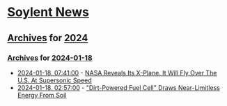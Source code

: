 # [Soylent News](../../../README.md)

## [Archives](../../index.md) for [2024](../index.md)

### [Archives](../../index.md) for [2024-01-18](index.md)

* [2024-01-18, 07:41:00](https://soylentnews.org/article.pl?sid=24/01/17/1043205&from=rss) - [NASA Reveals Its X-Plane. It Will Fly Over The U.S. At Supersonic Speed](https://soylentnews.org/article.pl?sid=24/01/17/1043205&from=rss)
* [2024-01-18, 02:57:00](https://soylentnews.org/article.pl?sid=24/01/17/1028252&from=rss) - [\"Dirt-Powered Fuel Cell\" Draws Near-Limitless Energy From Soil](https://soylentnews.org/article.pl?sid=24/01/17/1028252&from=rss)
